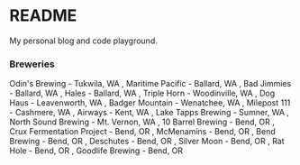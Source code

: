 # README #

My personal blog and code playground.

### Breweries ###

Odin's Brewing - Tukwila, WA
, Maritime Pacific - Ballard, WA
, Bad Jimmies - Ballard, WA
, Hales - Ballard, WA
, Triple Horn - Woodinville, WA
, Dog Haus - Leavenworth, WA
, Badger Mountain - Wenatchee, WA
, Milepost 111 - Cashmere, WA
, Airways - Kent, WA
, Lake Tapps Brewing - Sumner, WA
, North Sound Brewing - Mt. Vernon, WA
, 10 Barrel Brewing - Bend, OR
, Crux Fermentation Project - Bend, OR
, McMenamins - Bend, OR
, Bend Brewing - Bend, OR
, Deschutes - Bend, OR
, Silver Moon - Bend, OR
, Rat Hole - Bend, OR
, Goodlife Brewing - Bend, OR


